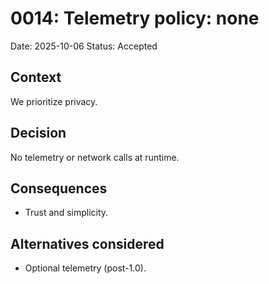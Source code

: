 
# 0014: Telemetry policy: none

Date: 2025-10-06
Status: Accepted

## Context

We prioritize privacy.

## Decision

No telemetry or network calls at runtime.

## Consequences

* Trust and simplicity.

## Alternatives considered

* Optional telemetry (post-1.0).
